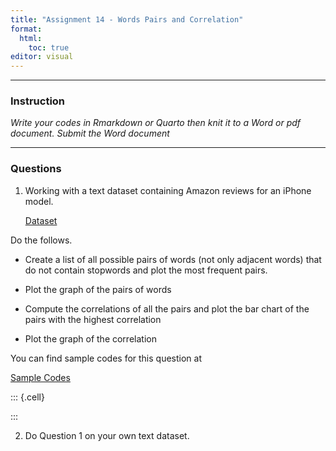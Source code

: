 ```yaml
---
title: "Assignment 14 - Words Pairs and Correlation"
format: 
  html: 
    toc: true
editor: visual
---
```






------------------------------------------------------------------------

### Instruction

*Write your codes in Rmarkdown or Quarto then knit it to a Word or pdf document. Submit the Word document*

------------------------------------------------------------------------


### Questions

1. Working with a text dataset containing Amazon reviews for an iPhone model. 

    [Dataset](Amazon_Unlocked_Mobile2.csv)

Do the follows. 

- Create a list of all possible pairs of words (not only adjacent words) that do not contain stopwords and plot the most frequent pairs.

- Plot the graph of the pairs of words

- Compute the correlations of all the pairs and plot the bar chart of the pairs with the highest correlation

- Plot the graph of the correlation

You can find sample codes for this question at

[Sample Codes](assignment13_codes.html)



::: {.cell}

:::



2. Do Question 1 on your own text dataset. 




